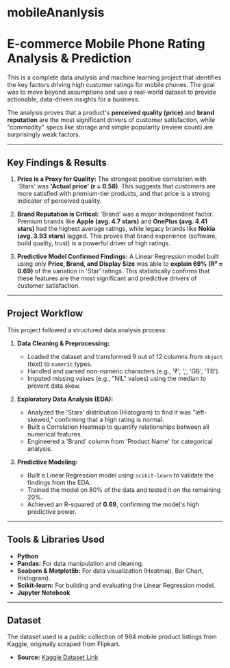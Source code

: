 ﻿# mobileAnanlysis
# E-commerce Mobile Phone Rating Analysis & Prediction

This is a complete data analysis and machine learning project that identifies the key factors driving high customer ratings for mobile phones. The goal was to move beyond assumptions and use a real-world dataset to provide actionable, data-driven insights for a business.

The analysis proves that a product's **perceived quality (price)** and **brand reputation** are the most significant drivers of customer satisfaction, while "commodity" specs like storage and simple popularity (review count) are surprisingly weak factors.

---

## Key Findings & Results

1.  **Price is a Proxy for Quality:** The strongest positive correlation with 'Stars' was **'Actual price' (r = 0.58)**. This suggests that customers are more satisfied with premium-tier products, and that price is a strong indicator of perceived quality.

2.  **Brand Reputation is Critical:** 'Brand' was a major independent factor. Premium brands like **Apple (avg. 4.7 stars)** and **OnePlus (avg. 4.41 stars)** had the highest average ratings, while legacy brands like **Nokia (avg. 3.93 stars)** lagged. This proves that brand experience (software, build quality, trust) is a powerful driver of high ratings.

3.  **Predictive Model Confirmed Findings:** A Linear Regression model built using only **Price, Brand, and Display Size** was able to **explain 69% (R² = 0.69)** of the variation in 'Star' ratings. This statistically confirms that these features are the most significant and predictive drivers of customer satisfaction.

---

## Project Workflow

This project followed a structured data analysis process:

1.  **Data Cleaning & Preprocessing:**
    * Loaded the dataset and transformed 9 out of 12 columns from `object` (text) to `numeric` types.
    * Handled and parsed non-numeric characters (e.g., '₹', ',', 'GB', 'TB').
    * Imputed missing values (e.g., "NIL" values) using the median to prevent data skew.

2.  **Exploratory Data Analysis (EDA):**
    * Analyzed the 'Stars' distribution (Histogram) to find it was "left-skewed," confirming that a high rating is normal.
    * Built a Correlation Heatmap to quantify relationships between all numerical features.
    * Engineered a 'Brand' column from 'Product Name' for categorical analysis.

3.  **Predictive Modeling:**
    * Built a Linear Regression model using `scikit-learn` to validate the findings from the EDA.
    * Trained the model on 80% of the data and tested it on the remaining 20%.
    * Achieved an R-squared of **0.69**, confirming the model's high predictive power.

---

## Tools & Libraries Used

* **Python**
* **Pandas:** For data manipulation and cleaning.
* **Seaborn & Matplotlib:** For data visualization (Heatmap, Bar Chart, Histogram).
* **Scikit-learn:** For building and evaluating the Linear Regression model.
* **Jupyter Notebook**

---

## Dataset

The dataset used is a public collection of 984 mobile product listings from Kaggle, originally scraped from Flipkart.

* **Source:** [Kaggle Dataset Link](https://www.kaggle.com/datasets/mrmars1010/filpkart-mobiles)
